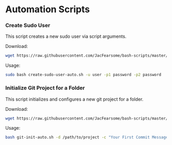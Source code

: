 # Automation Scripts
### Create Sudo User
This script creates a new sudo user via script arguments.

Download:
```bash
wget https://raw.githubusercontent.com/JacFearsome/bash-scripts/master/automation/create-sudo-user-auto.sh
```

Usage:
```bash
sudo bash create-sudo-user-auto.sh -u user -p1 password -p2 password
```
### Initialize Git Project for a Folder
This script initializes and configures a new git project for a folder.

Download:
```bash
wget https://raw.githubusercontent.com/JacFearsome/bash-scripts/master/automation/git-init-auto.sh
```

Usage:
```bash
bash git-init-auto.sh -d /path/to/project -c "Your First Commit Message" -o https://github.com/JacFearsome/bash-scripts.git
```